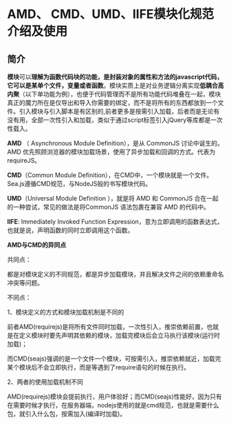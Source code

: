 # AMD、 CMD、UMD、IIFE模块化规范介绍及使用

## 简介

**模块**可以**理解为函数代码块的功能，是封装对象的属性和方法的javascript代码，它可以是某单个文件，变量或者函数**。模块实质上是对业务逻辑分离实现**低耦合高内聚**（以下单功能为例），也便于代码管理而不是所有功能代码堆叠在一起，模块真正的魔力所在是仅导出和导入你需要的绑定，而不是将所有的东西都放到一个文件。引入模块与引入脚本是有区别的,前者更多是按需引入加载，后者而是无论有没有用，全部一次性引入和加载，类似于通过script标签引入jQuery等库都是一次性载入。

**AMD** （ Asynchronous Module Definition），是从 CommonJS 讨论中诞生的。AMD 优先照顾浏览器的模块加载场景，使用了异步加载和回调的方式。代表为requireJS。

**CMD**（Common Module Definition），在CMD中，一个模块就是一个文件。Sea.js遵循CMD规范，与NodeJS般的书写模块代码。

**UMD**（Universal Module Definition ），就是将 AMD 和 CommonJS 合在一起的一种尝试，常见的做法是将CommonJS 语法包裹在兼容 AMD 的代码中。

**IIFE**: Immediately Invoked Function Expression，意为立即调用的函数表达式，也就是说，声明函数的同时立即调用这个函数。



**AMD与CMD的异同点**

共同点：

都是对模块定义的不同规范，都是异步加载模块，并且解决文件之间的依赖重命名冲突等问题。 

不同点：

1、模块定义的方式和模块加载机制是不同的

前者AMD(requirejs)是将所有文件同时加载，一次性引入，推崇依赖前置，也就是在定义模块时要先声明其依赖的模块，加载完模块后会立马执行该模块(运行时加载)；

而CMD(seajs)强调的是一个文件一个模块，可按需引入，推崇依赖就近，加载完某个模块后不会立即执行，而是等遇到了require语句的时候在执行。

2、两者的使用加载机制不同

AMD(requirejs)模块会提前执行，用户体验好；而CMD(seajs)性能好，因为只有在需要时候才执行，在服务器端，nodejs使用的就是cmd规范，也就是需要什么包，就引入什么包，按需加入(编译时加载)。